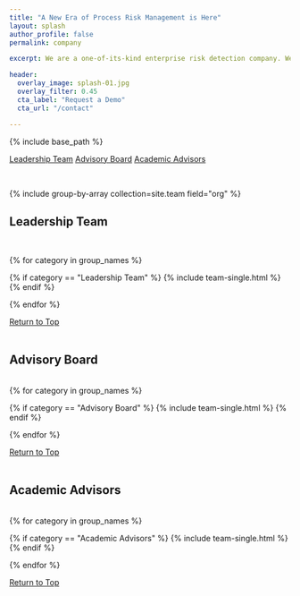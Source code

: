 ```yaml
---
title: "A New Era of Process Risk Management is Here"
layout: splash
author_profile: false
permalink: company

excerpt: We are a one-of-its-kind enterprise risk detection company. We help our customers improve their safety performance, increase bottom lines, and foster sustainability by addressing process risks in plant operations.  Powered by our expertise in risk management and large-scale machine learning, our unique approach has not only earned several patents but also a reputation as a disruptive technology that provides 'peripheral vision' to detect hidden risks.

header: 
  overlay_image: splash-01.jpg
  overlay_filter: 0.45
  cta_label: "Request a Demo"
  cta_url: "/contact"

---
```


{% include base_path %}

<a class="btn btn--inverse" href="#leadership-team">Leadership Team</a>
<a class="btn btn--inverse" href="#advisory-board">Advisory Board</a>
<a class="btn btn--inverse" href="#academic-advisors">Academic Advisors</a>

<br>




{% include group-by-array collection=site.team field="org" %}

<h2 id="leadership-team" class="page__section-title">Leadership Team</h2>
<br>

<div class="team__grid">

{% for category in group_names %}

  {% if category == "Leadership Team" %}
    {% include team-single.html %}
  {% endif %}

{% endfor %}
</div>

<a href="#main" class="btn btn--inverse align-right">Return to Top</a>
<br><br>

<h2 id="advisory-board" class="page__section-title">Advisory Board</h2>
<br>

<div class="team__grid">
{% for category in group_names %}

  {% if category == "Advisory Board" %}
    {% include team-single.html %}
  {% endif %}
  
{% endfor %}
</div>

<a href="#main" class="btn btn--inverse align-right">Return to Top</a>
<br><br>

<h2 id="academic-advisors" class="page__section-title">Academic Advisors</h2>
<br>
<div class="team__grid">
{% for category in group_names %}

  {% if category == "Academic Advisors" %}
    {% include team-single.html %}
  {% endif %}
    
{% endfor %}
</div>

<a href="#main" class="btn btn--inverse align-right">Return to Top</a>
<br><br>


